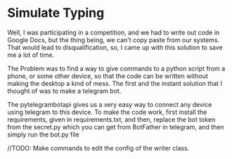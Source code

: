# Simulate Typing
Well, I was participating in a competition, and we had to write out code in Google Docs, but the thing being, we can't copy paste from our systems. That would lead to disqualification, so, I came up with this solution to save me a lot of time.

The Problem was to find a way to give commands to a python script from a phone, or some other device, so that the code can be written without making the desktop a kind of mess. The first and the instant solution that I thought of was to make a telegram bot. 

The pytelegrambotapi gives us a very easy way to connect any device using telegram to this device. To make the code work, first install the requirements, given in requirements.txt, and then, replace the bot token from the secret.py which you can get from BotFather in telegram, and then simply run the bot.py file

//TODO: Make commands to edit the config of the writer class. 
